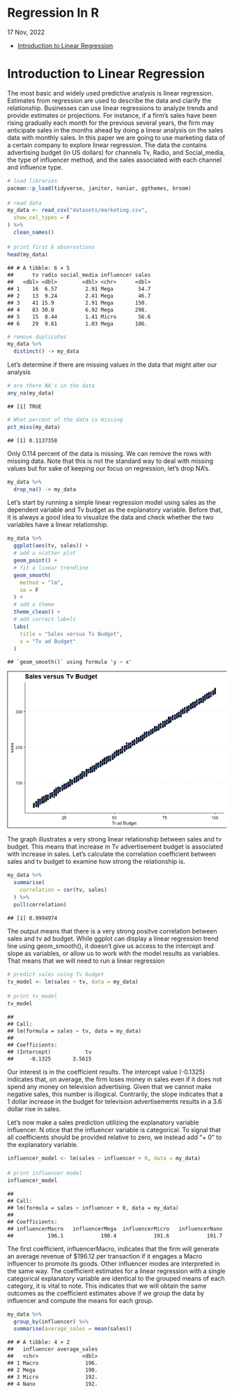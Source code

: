 Regression In R
================
17 Nov, 2022

-   <a href="#introduction-to-linear-regression"
    id="toc-introduction-to-linear-regression">Introduction to Linear
    Regression</a>

# Introduction to Linear Regression

The most basic and widely used predictive analysis is linear regression.
Estimates from regression are used to describe the data and clarify the
relationship. Businesses can use linear regressions to analyze trends
and provide estimates or projections. For instance, if a firm’s sales
have been rising gradually each month for the previous several years,
the firm may anticipate sales in the months ahead by doing a linear
analysis on the sales data with monthly sales. In this paper we are
going to use marketing data of a certain company to explore linear
regression. The data the contains advertising budget (in US dollars) for
channels Tv, Radio, and Social_media, the type of influencer method, and
the sales associated with each channel and influence type.

``` r
# load libraries
pacman::p_load(tidyverse, janitor, naniar, ggthemes, broom)

# read data
my_data <- read_csv("datasets/marketing.csv",
  show_col_types = F
) %>%
  clean_names()

# print first 6 observations
head(my_data)
```

    ## # A tibble: 6 × 5
    ##      tv radio social_media influencer sales
    ##   <dbl> <dbl>        <dbl> <chr>      <dbl>
    ## 1    16  6.57         2.91 Mega        54.7
    ## 2    13  9.24         2.41 Mega        46.7
    ## 3    41 15.9          2.91 Mega       150. 
    ## 4    83 30.0          6.92 Mega       298. 
    ## 5    15  8.44         1.41 Micro       56.6
    ## 6    29  9.61         1.03 Mega       106.

``` r
# remove duplicates
my_data %>% 
  distinct() -> my_data
```

Let’s determine if there are missing values in the data that might alter
our analysis

``` r
# are there NA's in the data
any_na(my_data)
```

    ## [1] TRUE

``` r
# What percent of the data is missing
pct_miss(my_data)
```

    ## [1] 0.1137358

Only 0.114 percent of the data is missing. We can remove the rows with
missing data. Note that this is not the standard way to deal with
missing values but for sake of keeping our focus on regression, let’s
drop NA’s.

``` r
my_data %>% 
  drop_na() -> my_data 
```

Let’s start by running a simple linear regression model using sales as
the dependent variable and Tv budget as the explanatory variable. Before
that, it is always a good idea to visualize the data and check whether
the two variables have a linear relationship.

``` r
my_data %>%
  ggplot(aes(tv, sales)) +
  # add a scatter plot
  geom_point() +
  # fit a linear trendline
  geom_smooth(
    method = "lm",
    se = F
  ) +
  # add a theme
  theme_clean() +
  # add correct labels
  labs(
    title = "Sales versus Tv Budget",
    x = "Tv ad Budget"
  )
```

    ## `geom_smooth()` using formula 'y ~ x'

![](regression_files/figure-gfm/unnamed-chunk-4-1.png)<!-- -->

The graph illustrates a very strong linear relationship between sales
and tv budget. This means that increase in Tv advertisement budget is
associated with increase in sales. Let’s calculate the correlation
coefficient between sales and tv budget to examine how strong the
relationship is.

``` r
my_data %>% 
  summarise(
    correlation = cor(tv, sales)
  ) %>% 
  pull(correlation)
```

    ## [1] 0.9994974

The output means that there is a very strong positve correlation between
sales and tv ad budget. While ggplot can display a linear regression
trend line using geom_smooth(), it doesn’t give us access to the
intercept and slope as variables, or allow us to work with the model
results as variables. That means that we will need to run a linear
regression

``` r
# predict sales using Tv budget
tv_model <- lm(sales ~ tv, data = my_data)

# print tv_model
tv_model
```

    ## 
    ## Call:
    ## lm(formula = sales ~ tv, data = my_data)
    ## 
    ## Coefficients:
    ## (Intercept)           tv  
    ##     -0.1325       3.5615

Our interest is in the coefficient results. The intercept value
(-0.1325) indicates that, on average, the firm loses money in sales even
if it does not spend any money on television advertising. Given that we
cannot make negative sales, this number is illogical. Contrarily, the
slope indicates that a 1 dollar increase in the budget for television
advertisements results in a 3.6 dollar rise in sales.

Let’s now make a sales prediction utilizing the explanatory variable
influencer. N otice that the influencer variable is categorical. To
signal that all coefficients should be provided relative to zero, we
instead add “+ 0” to the explanatory variable.

``` r
influencer_model <- lm(sales ~ influencer + 0, data = my_data)

# print influencer model
influencer_model
```

    ## 
    ## Call:
    ## lm(formula = sales ~ influencer + 0, data = my_data)
    ## 
    ## Coefficients:
    ## influencerMacro   influencerMega  influencerMicro   influencerNano  
    ##           196.1            190.4            191.6            191.7

The first coefficient, influencerMacro, indicates that the firm will
generate an average revenue of \$196.12 per transaction if it engages a
Macro influencer to promote its goods. Other influencer modes are
interpreted in the same way. The coefficient estimates for a linear
regression with a single categorical explanatory variable are identical
to the grouped means of each category, it is vital to note. This
indicates that we will obtain the same outcomes as the coefficient
estimates above if we group the data by influencer and compute the means
for each group.

``` r
my_data %>% 
  group_by(influencer) %>% 
  summarise(average_sales = mean(sales))
```

    ## # A tibble: 4 × 2
    ##   influencer average_sales
    ##   <chr>              <dbl>
    ## 1 Macro               196.
    ## 2 Mega                190.
    ## 3 Micro               192.
    ## 4 Nano                192.
